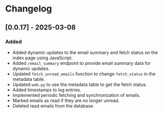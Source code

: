 # Changelog

## [0.0.17] - 2025-03-08
### Added
- Added dynamic updates to the email summary and fetch status on the index page using JavaScript.
- Added `/email_summary` endpoint to provide email summary data for dynamic updates.
- Updated `fetch_unread_emails` function to change `fetch_status` in the metadata table.
- Updated `web.py` to use the metadata table to get the fetch status.
- Added timestamps to log entries.
- Implemented periodic fetching and synchronization of emails.
- Marked emails as read if they are no longer unread.
- Deleted read emails from the database.

